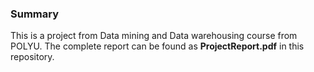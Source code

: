### Summary
This is a project from Data mining and Data warehousing course from POLYU. The complete report can be found as <b>ProjectReport.pdf</b> in this repository.